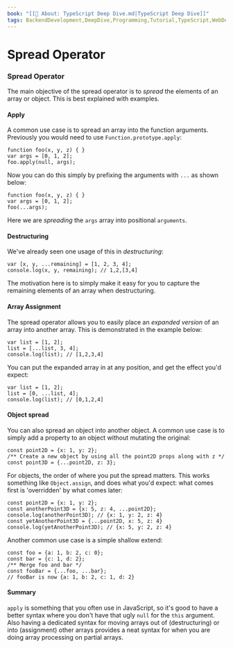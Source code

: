```yaml
---
book: "[[📓 About꞉ TypeScript Deep Dive.md|TypeScript Deep Dive]]"
tags: BackendDevelopment,DeepDive,Programming,Tutorial,TypeScript,WebDevelopment
---
```


# Spread Operator

### Spread Operator

The main objective of the spread operator is to _spread_ the elements of an array or object. This is best explained with examples.

#### Apply

A common use case is to spread an array into the function arguments. Previously you would need to use `Function.prototype.apply`:

```
function foo(x, y, z) { }
var args = [0, 1, 2];
foo.apply(null, args);
```

Now you can do this simply by prefixing the arguments with `...` as shown below:

```
function foo(x, y, z) { }
var args = [0, 1, 2];
foo(...args);
```

Here we are _spreading_ the `args` array into positional `arguments`.

#### Destructuring

We've already seen one usage of this in _destructuring_:

```
var [x, y, ...remaining] = [1, 2, 3, 4];
console.log(x, y, remaining); // 1,2,[3,4]
```

The motivation here is to simply make it easy for you to capture the remaining elements of an array when destructuring.

#### Array Assignment

The spread operator allows you to easily place an _expanded version_ of an array into another array. This is demonstrated in the example below:

```
var list = [1, 2];
list = [...list, 3, 4];
console.log(list); // [1,2,3,4]
```

You can put the expanded array in at any position, and get the effect you'd expect:

```
var list = [1, 2];
list = [0, ...list, 4];
console.log(list); // [0,1,2,4]
```

#### Object spread

You can also spread an object into another object. A common use case is to simply add a property to an object without mutating the original:

```
const point2D = {x: 1, y: 2};
/** Create a new object by using all the point2D props along with z */
const point3D = {...point2D, z: 3};
```

For objects, the order of where you put the spread matters. This works something like `Object.assign`, and does what you'd expect: what comes first is 'overridden' by what comes later:

```
const point2D = {x: 1, y: 2};
const anotherPoint3D = {x: 5, z: 4, ...point2D};
console.log(anotherPoint3D); // {x: 1, y: 2, z: 4}
const yetAnotherPoint3D = {...point2D, x: 5, z: 4}
console.log(yetAnotherPoint3D); // {x: 5, y: 2, z: 4}
```

Another common use case is a simple shallow extend:

```
const foo = {a: 1, b: 2, c: 0};
const bar = {c: 1, d: 2};
/** Merge foo and bar */
const fooBar = {...foo, ...bar};
// fooBar is now {a: 1, b: 2, c: 1, d: 2}
```

#### Summary

`apply` is something that you often use in JavaScript, so it's good to have a better syntax where you don't have that ugly `null` for the `this` argument. Also having a dedicated syntax for moving arrays out of (destructuring) or into (assignment) other arrays provides a neat syntax for when you are doing array processing on partial arrays.